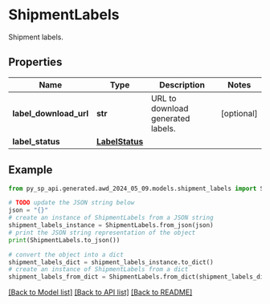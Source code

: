 # ShipmentLabels

Shipment labels.

## Properties

Name | Type | Description | Notes
------------ | ------------- | ------------- | -------------
**label_download_url** | **str** | URL to download generated labels. | [optional] 
**label_status** | [**LabelStatus**](LabelStatus.md) |  | 

## Example

```python
from py_sp_api.generated.awd_2024_05_09.models.shipment_labels import ShipmentLabels

# TODO update the JSON string below
json = "{}"
# create an instance of ShipmentLabels from a JSON string
shipment_labels_instance = ShipmentLabels.from_json(json)
# print the JSON string representation of the object
print(ShipmentLabels.to_json())

# convert the object into a dict
shipment_labels_dict = shipment_labels_instance.to_dict()
# create an instance of ShipmentLabels from a dict
shipment_labels_from_dict = ShipmentLabels.from_dict(shipment_labels_dict)
```
[[Back to Model list]](../README.md#documentation-for-models) [[Back to API list]](../README.md#documentation-for-api-endpoints) [[Back to README]](../README.md)


